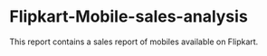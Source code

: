 # Flipkart-Mobile-sales-analysis
This report contains a sales report of mobiles available on Flipkart. 
